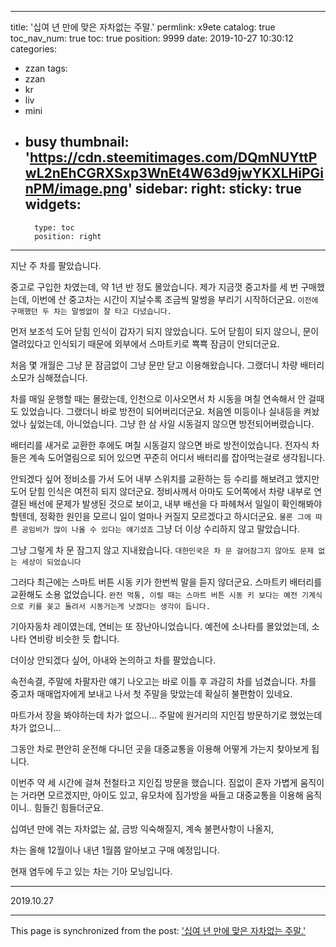 
---
title: '십여 년 만에 맞은 자차없는 주말.'
permlink: x9ete
catalog: true
toc_nav_num: true
toc: true
position: 9999
date: 2019-10-27 10:30:12
categories:
- zzan
tags:
- zzan
- kr
- liv
- mini
- busy
thumbnail: 'https://cdn.steemitimages.com/DQmNUYttPwL2nEhCGRXSxp3WnEt4W63d9jwYKXLHiPGinPM/image.png'
sidebar:
    right:
        sticky: true
widgets:
    -
        type: toc
        position: right
---


지난 주 차를 팔았습니다.

중고로 구입한 차였는데, 약 1년 반 정도 몰았습니다.
제가 지금껏 중고차를 세 번 구매했는데,
이번에 산 중고차는 시간이 지날수록 조금씩 말썽을 부리기 시작하더군요.
`이전에 구매했던 두 차는 말썽없이 잘 타고 다녔습니다.`

먼저 보조석 도어 닫힘 인식이 갑자기 되지 않았습니다.
도어 닫힘이 되지 않으니, 
문이 열려있다고 인식되기 때문에 외부에서 스마트키로 뾱뾱 잠금이 안되더군요.

처음 몇 개월은 그냥 문 잠금없이 그냥 문만 닫고 이용해왔습니다.
그랬더니 차량 배터리 소모가 심해졌습니다.

차를 매일 운행할 때는 몰랐는데, 인천으로 이사오면서 차 시동을 며칠 연속해서 안 걸때도 있었습니다.
그랬더니 바로 방전이 되어버리더군요.
처음엔 미등이나 실내등을 켜놨었나 싶었는데, 아니었습니다.
그냥 한 삼 사일 시동걸지 않으면 방전되어버렸습니다. 

배터리를 새거로 교환한 후에도 며칠 시동걸지 않으면 바로 방전이었습니다.
전자식 차들은 계속 도어열림으로 되어 있으면 꾸준히 어디서 배터리를 잡아먹는걸로 생각됩니다. 

안되겠다 싶어 정비소를 가서 도어 내부 스위치를 교환하는 등 수리를 해보려고 앴지만 도어 닫힘 인식은 여전히 되지 않더군요.
정비사께서 아마도 도어쪽에서 차량 내부로 연결된 배선에 문제가 발생된 것으로 보이고, 내부 배선을 다 파헤쳐서 일일이 확인해봐야할텐데, 
정확한 원인을 모르니 일이 얼마나 커질지 모르겠다고 하시더군요.
`물론 그에 따른 공임비가 많이 나올 수 있다는 얘기셨죠`
그냥 더 이상 수리하지 않고 말았습니다.

그냥 그렇게 차 문 잠그지 않고 지내왔습니다.
`대한민국은 차 문 걸어잠그지 않아도 문제 없는 세상이 되었습니다`

그러다 최근에는 스마트 버튼 시동 키가 한번씩 말을 듣지 않더군요.
스마트키 배터리를 교환해도 소용 없었습니다. 
`완전 먹통, 이럴 때는 스마트 버튼 시동 키 보다는 예전 기계식으로 키를 꽂고 돌려서 시동거는게 낫겠다는 생각이 듭니다. `

기아자동차 레이였는데, 연비는 또 장난아니었습니다.
예전에 소나타를 몰았었는데, 소나타 연비랑 비슷한 듯 합니다.

더이상 안되겠다 싶어, 아내와 논의하고 차를 팔았습니다.

속전속결,
주말에 차팔자란 얘기 나오고는 바로 이틀 후 과감히 차를 넘겼습니다.
차를 중고차 매매업자에게 보내고 나서 첫 주말을 맞았는데 
확실히 불편함이 있네요.

마트가서 장을 봐야하는데 차가 없으니... 
주말에 원거리의 지인집 방문하기로 했었는데 차가 없으니...

그동안 차로 편안히 운전해 다니던 곳을 대중교통을 이용해 어떻게 가는지 찾아보게 됩니다.

이번주 약 세 시간에 걸쳐 전철타고 지인집 방문을 했습니다.
짐없이 혼자 가볍게 움직이는 거라면 모르겠지만,
아이도 있고, 유모차에 짐가방을 싸들고 대중교통을 이용해 움직이니..
힘들긴 힘들더군요.

십여년 만에 겪는 자차없는 삶,
금방 익숙해질지, 계속 불편사항이 나올지,

차는 올해 12월이나 내년 1월쯤 알아보고 구매 예정입니다.

현재 염두에 두고 있는 차는 기아 모닝입니다.

***

2019.10.27

- - -

This page is synchronized from the post: ['십여 년 만에 맞은 자차없는 주말.'](https://steemit.com/@lucky2015/x9ete)

